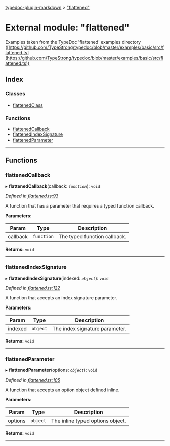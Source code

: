 [typedoc-plugin-markdown](../README.md) > ["flattened"](../modules/_flattened_.md)

# External module: "flattened"

Examples taken from the TypeDoc 'flattened' examples directory ([https://github.com/TypeStrong/typedoc/blob/master/examples/basic/src/flattened.ts](https://github.com/TypeStrong/typedoc/blob/master/examples/basic/src/flattened.ts))

## Index

### Classes

* [flattenedClass](../classes/_flattened_.flattenedclass.md)

### Functions

* [flattenedCallback](_flattened_.md#flattenedcallback)
* [flattenedIndexSignature](_flattened_.md#flattenedindexsignature)
* [flattenedParameter](_flattened_.md#flattenedparameter)

---

## Functions

<a id="flattenedcallback"></a>

###  flattenedCallback

▸ **flattenedCallback**(callback: *`function`*): `void`

*Defined in [flattened.ts:93](https://github.com/tgreyjs/typedoc-plugin-markdown/blob/master/test/src/flattened.ts#L93)*

A function that has a parameter that requires a typed function callback.

**Parameters:**

| Param | Type | Description |
| ------ | ------ | ------ |
| callback | `function`   |  The typed function callback. |

**Returns:** `void`

___

<a id="flattenedindexsignature"></a>

###  flattenedIndexSignature

▸ **flattenedIndexSignature**(indexed: *`object`*): `void`

*Defined in [flattened.ts:122](https://github.com/tgreyjs/typedoc-plugin-markdown/blob/master/test/src/flattened.ts#L122)*

A function that accepts an index signature parameter.

**Parameters:**

| Param | Type | Description |
| ------ | ------ | ------ |
| indexed | `object`   |  The index signature parameter. |

**Returns:** `void`

___

<a id="flattenedparameter"></a>

###  flattenedParameter

▸ **flattenedParameter**(options: *`object`*): `void`

*Defined in [flattened.ts:105](https://github.com/tgreyjs/typedoc-plugin-markdown/blob/master/test/src/flattened.ts#L105)*

A function that accepts an option object defined inline.

**Parameters:**

| Param | Type | Description |
| ------ | ------ | ------ |
| options | `object`   |  The inline typed options object. |

**Returns:** `void`

___

